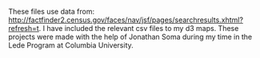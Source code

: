 These files use data from: http://factfinder2.census.gov/faces/nav/jsf/pages/searchresults.xhtml?refresh=t. I have included the relevant csv files to my d3 maps. These projects were made with the help of Jonathan Soma during my time in the Lede Program at Columbia University. 
